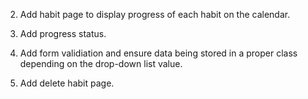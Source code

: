 <!-- 1. Change how are habits being created. 
    Name, Streak Goal -> None, Daily, Week, Month;Completions Per Day; Priority; -->

2. Add habit page to display progress of each habit on the calendar.

3. Add progress status.

4. Add form validiation and ensure data being stored in a proper class depending on the drop-down list value.

5. Add delete habit page.